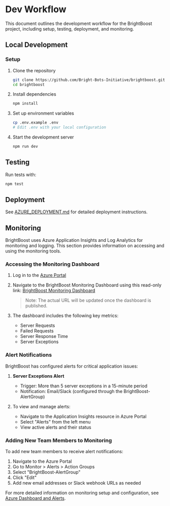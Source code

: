 # Dev Workflow

This document outlines the development workflow for the BrightBoost project, including setup, testing, deployment, and monitoring.

## Local Development

### Setup

1. Clone the repository

   ```bash
   git clone https://github.com/Bright-Bots-Initiative/brightboost.git
   cd brightboost
   ```

2. Install dependencies

   ```bash
   npm install
   ```

3. Set up environment variables

   ```bash
   cp .env.example .env
   # Edit .env with your local configuration
   ```

4. Start the development server
   ```bash
   npm run dev
   ```

## Testing

Run tests with:

```bash
npm test
```

## Deployment

See [AZURE_DEPLOYMENT.md](./AZURE_DEPLOYMENT.md) for detailed deployment instructions.

## Monitoring

BrightBoost uses Azure Application Insights and Log Analytics for monitoring and logging. This section provides information on accessing and using the monitoring tools.

### Accessing the Monitoring Dashboard

1. Log in to the [Azure Portal](https://portal.azure.com)
2. Navigate to the BrightBoost Monitoring Dashboard using this read-only link:
   [BrightBoost Monitoring Dashboard](https://portal.azure.com/#@brightbotsint.com/dashboard/arm/subscriptions/f9a55b60-d978-4b8b-819e-cb0246dc92bb/resourcegroups/bb-dev-rg/providers/microsoft.portal/dashboards/brightboost-monitoring-dashboard)

   > Note: The actual URL will be updated once the dashboard is published.

3. The dashboard includes the following key metrics:
   - Server Requests
   - Failed Requests
   - Server Response Time
   - Server Exceptions

### Alert Notifications

BrightBoost has configured alerts for critical application issues:

1. **Server Exceptions Alert**

   - Trigger: More than 5 server exceptions in a 15-minute period
   - Notification: Email/Slack (configured through the BrightBoost-AlertGroup)

2. To view and manage alerts:
   - Navigate to the Application Insights resource in Azure Portal
   - Select "Alerts" from the left menu
   - View active alerts and their status

### Adding New Team Members to Monitoring

To add new team members to receive alert notifications:

1. Navigate to the Azure Portal
2. Go to Monitor > Alerts > Action Groups
3. Select "BrightBoost-AlertGroup"
4. Click "Edit"
5. Add new email addresses or Slack webhook URLs as needed

For more detailed information on monitoring setup and configuration, see [Azure Dashboard and Alerts](./azure/dashboard-alerts.md).
